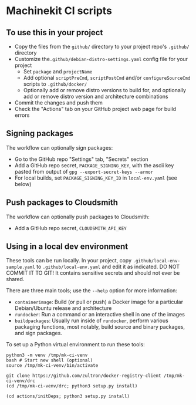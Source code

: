 # Machinekit CI scripts

## To use this in your project
- Copy the files from the `github/` directory to your project repo's
  `.github/` directory
- Customize the`.github/debian-distro-settings.yaml` config file for
  your project
  - Set `package` and `projectName`
  - Add optional `scriptPreCmd`, `scriptPostCmd` and/or
    `configureSourceCmd` scripts to `.github/docker/`
  - Optionally add or remove distro versions to build for, and
    optionally add or remove distro version and architecture
    combinations
- Commit the changes and push them
- Check the "Actions" tab on your GitHub project web page for build
  errors

## Signing packages
The workflow can optionally sign packages:
- Go to the GitHub repo "Settings" tab, "Secrets" section
- Add a GitHub repo secret, `PACKAGE_SIGNING_KEY`, with the ascii key
  pasted from output of `gpg --export-secret-keys --armor`
- For local builds, set `PACKAGE_SIGNING_KEY_ID` in `local-env.yaml`
  (see below)

## Push packages to Cloudsmith
The workflow can optionally push packages to Cloudsmith:
- Add a GitHub repo secret, `CLOUDSMITH_API_KEY`

## Using in a local dev environment
These tools can be run locally.  In your project, copy
`.github/local-env-sample.yaml` to `.github/local-env.yaml` and edit
it as indicated.  DO NOT COMMIT IT TO GIT!  It contains sensitive
secrets and should not ever be shared.

There are three main tools; use the `--help` option
for more information:
- `containerimage`:  Build (or pull or push) a Docker image for a
  particular Debian/Ubuntu release and architecture
- `rundocker`:  Run a command or an interactive shell in one of the
  images
- `buildpackages`:  Usually run inside of `rundocker`, perform various
  packaging functions, most notably, build source and binary packages,
  and sign packages.

To set up a Python virtual environment to run these tools:
```
python3 -m venv /tmp/mk-ci-venv
bash # Start new shell (optional)
source /tmp/mk-ci-venv/bin/activate

git clone https://github.com/zultron/docker-registry-client /tmp/mk-ci-venv/drc
(cd /tmp/mk-ci-venv/drc; python3 setup.py install)

(cd actions/initDeps; python3 setup.py install)
```
